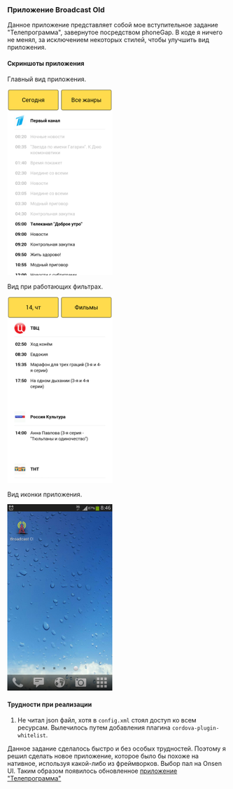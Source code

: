 ### Приложение Broadcast Old

Данное приложение представляет собой мое вступительное задание "Телепрограмма",
завернутое посредством phoneGap. В коде я ничего не менял, за исключением
некоторых стилей, чтобы улучшить вид приложения.

#### Скриншоты приложения

Главный вид приложения.

<img src="https://github.com/artemluchin/broadcastOldApp/blob/master/screenshots/mainView.png" width="240"/>

Вид при работающих фильтрах.

<img src="https://github.com/artemluchin/broadcastOldApp/blob/master/screenshots/flterActive.png" width="240"/>

Вид иконки приложения.

<img src="https://github.com/artemluchin/broadcastOldApp/blob/master/screenshots/iconView.png" width="240"/>

#### Трудности при реализации

1. Не читал json файл, хотя в `config.xml` стоял доступ ко всем ресурсам. Вылечилось путем добавления плагина `cordova-plugin-whitelist`.

Данное задание сделалось быстро и без особых трудностей. Поэтому я решил сделать
новое приложение, которое было бы похоже на нативное, используя какой-либо из фреймворков.
Выбор пал на Onsen UI. Таким образом появилось обновленное [приложение "Телепрограмма"](https://github.com/artemluchin/broadcastNewApp)